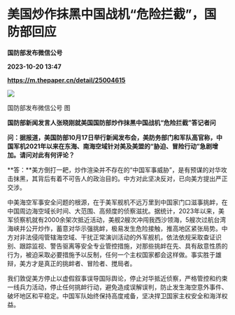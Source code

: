 # 美国炒作抹黑中国战机“危险拦截”，国防部回应
**国防部发布微信公号**

**2023-10-20 13:47**

**https://m.thepaper.cn/detail/25004615**

![](https://imagecloud.thepaper.cn/thepaper/image/274/959/966.jpg)

国防部发布微信公号 图

**国防部新闻发言人张晓刚就美国国防部炒作抹黑中国战机“危险拦截”答记者问**

**问：据报道，美国防部10月17日举行新闻发布会，美防务部门和军队高官称，中国军机2021年以来在东海、南海空域针对美及美盟的“胁迫、冒险行动”急剧增加。请问对此有何评论？**

**答：**美方倒打一耙，炒作渲染并不存在的“中国军事威胁”，是有预谋的对华攻击抹黑，其背后有着不可告人的政治目的。中方对此坚决反对，已向美方提出严正交涉。

中美海空军事安全问题的根源，在于美军舰机不远万里到中国家门口滋事挑衅，在中国周边海空域长时间、大范围、高频度的侦察滋扰。据统计，2023年以来，美军侦察机就有2000余架次抵近活动，美舰2艘次冲闯我西沙领海，5艘次过航台湾海峡并公开炒作，蓄意对华示强挑衅，极易发生危险接触，推高地区紧张局势。中方对非法侵闯管辖海空域、干扰正常演训活动的外军舰机，依法依规采取查证识别、跟踪监视、警告驱离等安全专业管控措施，对那些挑衅在先、具有敌意性质的行为，被迫采取必要措施予以反制，任何一个主权国家都会这样做。事实胜于雄辩，美方才是真正的挑衅者、冒险者、搅局者。

我们敦促美方停止以虚假叙事误导国际舆论，停止对华抵近侦察，严格管控和约束一线兵力活动，停止任何挑衅行动，避免造成误解误判，防止发生海空意外事件、破坏地区和平稳定。中国军队始终保持高度戒备，坚决捍卫国家主权安全和海洋权益。